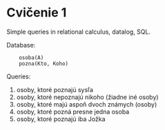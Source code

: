 # Cvičenie 1

Simple queries in relational calculus, datalog, SQL.

Database:
```
	osoba(A)
	pozna(Kto, Koho)
```

Queries:
1. osoby, ktoré poznajú sysľa
2. osoby, ktoré nepoznajú nikoho (žiadne iné osoby)
3. osoby, ktoré majú aspoň dvoch známych (osoby)
4. osoby, ktoré pozná presne jedna osoba
5. osoby, ktoré poznajú iba Jožka

